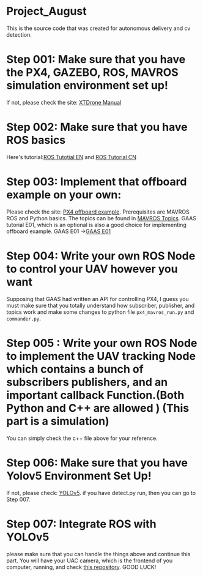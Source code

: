 # Project_August
This is the source code that was created for autonomous delivery and cv detection.


# Step 001: Make sure that you have the PX4, GAZEBO, ROS, MAVROS simulation environment set up!
If not, please check the site: [XTDrone Manual](https://www.yuque.com/xtdrone/manual_cn)

# Step 002: Make sure that you have ROS basics 
Here's tutorial:[ROS Tutotial EN](http://wiki.ros.org/ROS/Tutorials) and [ROS Tutorial CN](http://wiki.ros.org/cn/ROS/Tutorials)




# Step 003: Implement that offboard example on your own:
Please check the site: [PX4 offboard example](https://docs.px4.io/main/en/ros/mavros_offboard_python.html). 
Prerequisites are MAVROS ROS and Python basics. 
The topics can be found in [MAVROS Topics](http://wiki.ros.org/mavros). 
GAAS tutorial E01, which is an optional is also a good choice for implementing offboard example. 
GAAS E01 ->[GAAS E01](https://gaas.gitbook.io/guide/software-realization-build-your-own-autonomous-drone/wu-ren-ji-zi-dong-jia-shi-xi-lie-offboard-kong-zhi-yi-ji-gazebo-fang-zhen)


# Step 004: Write your own ROS Node to control your UAV however you want
Supposing that GAAS had written an API for controlling PX4, I guess you must make sure that you totally understand how subscriber, publisher, and topics work and make some changes to python file `px4_mavros_run.py` and `commander.py`.


# Step 005 : Write your own ROS Node to implement the UAV tracking Node which contains a bunch of subscribers publishers, and an important callback Function.(Both Python and C++ are allowed ) (This part is a simulation)
You can simply check the c++ file above for your reference.

# Step 006: Make sure that you have Yolov5 Environment Set Up!
If not, please check: [YOLOv5](https://github.com/ultralytics/yolov5). 
if you have detect.py run, then you can go to Step 007.

# Step 007: Integrate ROS with YOLOv5
please make sure that you can handle the things above and continue this part.
You will have your UAC camera, which is the frontend of you computer, running, and check [this repository](https://github.com/qianmin/yolov5_ROS). GOOD LUCK!
